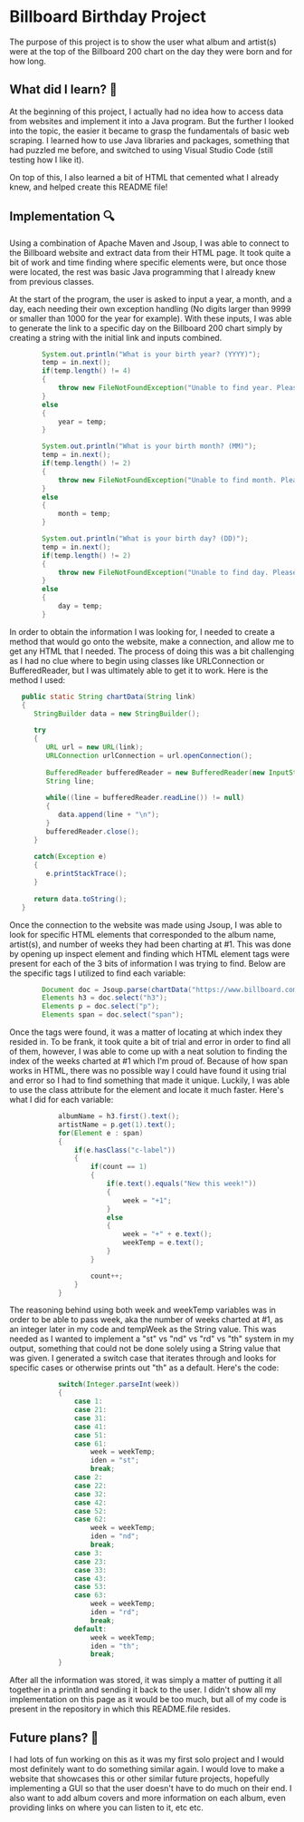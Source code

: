 <h1>
   Billboard Birthday Project 
</h1>

<p>
  The purpose of this project is to show the user what album and artist(s) were at the top of the Billboard 200 chart on the day they were born and for how long.
</p>

<h2>
  What did I learn? 🤔
</h2>

<p>
  At the beginning of this project, I actually had no idea how to access data from websites and implement it into a Java program. But the further I looked into the topic, the easier it became to grasp the fundamentals of basic web scraping. I learned how to use Java libraries and packages, something that had puzzled me before, and switched to using Visual Studio Code (still testing how I like it).

  On top of this, I also learned a bit of HTML that cemented what I already knew, and helped create this README file! 
</p>

<h2>
  Implementation 🔍
</h2>

<p>
  Using a combination of Apache Maven and Jsoup, I was able to connect to the Billboard website and extract data from their HTML page. It took quite a bit of work and time finding where specific elements were, but once those were located, the rest was basic Java programming that I already knew from previous classes.

  At the start of the program, the user is asked to input a year, a month, and a day, each needing their own exception handling (No digits larger than 9999 or smaller than 1000 for the year for example). With these inputs, I was able to generate the link to a specific day on the Billboard 200 chart simply by creating a string with the initial link and inputs combined. 

```java
        System.out.println("What is your birth year? (YYYY)");
        temp = in.next();
        if(temp.length() != 4)
        {
            throw new FileNotFoundException("Unable to find year. Please try again using the 'YYYY' format. Exiting program.");
        }
        else
        {
            year = temp;
        }

        System.out.println("What is your birth month? (MM)");
        temp = in.next();
        if(temp.length() != 2)
        {
            throw new FileNotFoundException("Unable to find month. Please try again using the 'MM' format. Exiting program.");
        }
        else
        {
            month = temp;
        }

        System.out.println("What is your birth day? (DD)");
        temp = in.next();
        if(temp.length() != 2)
        {
            throw new FileNotFoundException("Unable to find day. Please try again using the 'DD' format. Exiting program.");
        }
        else
        {
            day = temp;
        }
```

   In order to obtain the information I was looking for, I needed to create a method that would go onto the website, make a connection, and allow me to get any HTML that I needed. The process of doing this was a bit challenging as I had no clue where to begin using classes like URLConnection or BufferedReader, but I was ultimately able to get it to work. Here is the method I used:

```java
   public static String chartData(String link)
   {
      StringBuilder data = new StringBuilder();
      
      try
      {
         URL url = new URL(link);
         URLConnection urlConnection = url.openConnection();
         
         BufferedReader bufferedReader = new BufferedReader(new InputStreamReader(urlConnection.getInputStream())); 
         String line;
         
         while((line = bufferedReader.readLine()) != null)
         {
            data.append(line + "\n");
         }
         bufferedReader.close();
      }
      
      catch(Exception e)
      {
         e.printStackTrace();
      }
      
      return data.toString();
   }
```
   
  Once the connection to the website was made using Jsoup, I was able to look for specific HTML elements that corresponded to the album name, artist(s), and number of weeks they had been charting at #1. This was done by opening up inspect element and finding which HTML element tags were present for each of the 3 bits of information I was trying to find. Below are the specific tags I utilized to find each variable:
   
```java
        Document doc = Jsoup.parse(chartData("https://www.billboard.com/charts/billboard-200/"+year+"-"+month+"-"+day));
        Elements h3 = doc.select("h3");
        Elements p = doc.select("p");
        Elements span = doc.select("span");
```

Once the tags were found, it was a matter of locating at which index they resided in. To be frank, it took quite a bit of trial and error in order to find all of them, however, I was able to come up with a neat solution to finding the index of the weeks charted at #1 which I'm proud of. Because of how span works in HTML, there was no possible way I could have found it using trial and error so I had to find something that made it unique. Luckily, I was able to use the class attribute for the element and locate it much faster. Here's what I did for each variable:
   
```java
            albumName = h3.first().text();
            artistName = p.get(1).text();
            for(Element e : span)
            {
                if(e.hasClass("c-label"))
                {
                    if(count == 1)
                    {
                        if(e.text().equals("New this week!"))
                        {
                            week = "+1";
                        }
                        else
                        {
                            week = "+" + e.text();
                            weekTemp = e.text();
                        }
                    }

                    count++;
                }
            }
```

The reasoning behind using both week and weekTemp variables was in order to be able to pass week, aka the number of weeks charted at #1, as an integer later in my code and tempWeek as the String value. This was needed as I wanted to implement a "st" vs "nd" vs "rd" vs "th" system in my output, something that could not be done solely using a String value that was given. I generated a switch case that iterates through and looks for specific cases or otherwise prints out "th" as a default. Here's the code: 
   
```java
            switch(Integer.parseInt(week))
            {
                case 1:
                case 21:
                case 31:
                case 41:
                case 51:
                case 61:
                    week = weekTemp;
                    iden = "st";
                    break;
                case 2:
                case 22:
                case 32:
                case 42:
                case 52:
                case 62:
                    week = weekTemp;
                    iden = "nd";
                    break;
                case 3:
                case 23:
                case 33:
                case 43:
                case 53:
                case 63:
                    week = weekTemp;
                    iden = "rd";
                    break;
                default:
                    week = weekTemp;
                    iden = "th";
                    break;
            }
```

   After all the information was stored, it was simply a matter of putting it all together in a println and sending it back to the user. I didn't show all my implementation on this page as it would be too much, but all of my code is present in the repository in which this README.file resides. 
</p>


<h2>
  Future plans? 📅
</h2>

<p>
  I had lots of fun working on this as it was my first solo project and I would most definitely want to do something similar again. I would love to make a website that showcases this or other similar future projects, hopefully implementing a GUI so that the user doesn't have to do much on their end. I also want to add album covers and more information on each album, even providing links on where you can listen to it, etc etc. 
</p>
